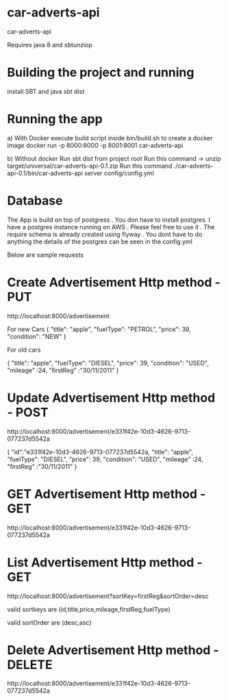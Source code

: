 # car-adverts-api
car-adverts-api


Requires java 8 and sbtunziop


# Building the project and running
install SBT and java
sbt dist

# Running the app

a) With Docker
   execute build script inside bin/build.sh to create a docker image
   docker run -p 8000:8000 -p 8001:8001 car-adverts-api

b) Without docker
   Run sbt dist from project root
   Run this command -> unzip target/universal/car-adverts-api-0.1.zip
   Run this command ./car-adverts-api-0.1/bin/car-adverts-api server config/config.yml


# Database
The App is build on top of postgress .
You don have to install postgres. I have a postgres instance running on AWS . Please feel free to use it .
The require schema is already created using flyway . You dont have to do anything
the details of the postgres can be seen in the config.yml

Below are sample requests

# Create Advertisement Http method - PUT

http://localhost:8000/advertisement

For new Cars
{
    "title": "apple",
    "fuelType": "PETROL",
    "price": 39,
    "condition": "NEW"
}

For old cars

{
    "title": "apple",
    "fuelType": "DIESEL",
    "price": 39,
    "condition": "USED",
    "mileage" :24,
    "firstReg" :"30/11/2011"
}


# Update Advertisement Http method - POST

http://localhost:8000/advertisement/e331f42e-10d3-4626-9713-077237d5542a

{
   "id":"e331f42e-10d3-4626-9713-077237d5542a,
    "title": "apple",
    "fuelType": "DIESEL",
    "price": 39,
    "condition": "USED",
    "mileage" :24,
    "firstReg" :"30/11/2011"
}


# GET Advertisement Http method - GET

http://localhost:8000/advertisement/e331f42e-10d3-4626-9713-077237d5542a


# List Advertisement Http method - GET

http://localhost:8000/advertisement?sortKey=firstReg&sortOrder=desc

valid sortkeys are  (id,title,price,mileage,firstReg,fuelType)

valid sortOrder are (desc,asc)

# Delete Advertisement Http method - DELETE

http://localhost:8000/advertisement/e331f42e-10d3-4626-9713-077237d5542a
